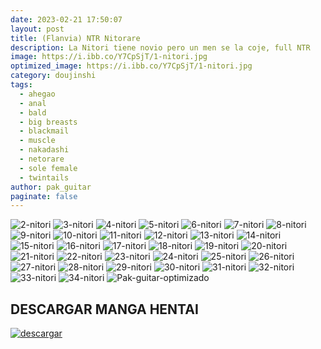 ```yaml
---
date: 2023-02-21 17:50:07
layout: post
title: (Flanvia) NTR Nitorare
description: La Nitori tiene novio pero un men se la coje, full NTR
image: https://i.ibb.co/Y7CpSjT/1-nitori.jpg
optimized_image: https://i.ibb.co/Y7CpSjT/1-nitori.jpg
category: doujinshi
tags:
  - ahegao
  - anal
  - bald
  - big breasts
  - blackmail
  - muscle
  - nakadashi
  - netorare
  - sole female
  - twintails
author: pak_guitar
paginate: false
---
```

<img src="https://i.ibb.co/0DLXcwH/2-nitori.jpg" alt="2-nitori" border="0">
<img src="https://i.ibb.co/8g0qQLW/3-nitori.jpg" alt="3-nitori" border="0">
<img src="https://i.ibb.co/wz863jq/4-nitori.jpg" alt="4-nitori" border="0">
<img src="https://i.ibb.co/6JV6R7h/5-nitori.jpg" alt="5-nitori" border="0">
<img src="https://i.ibb.co/VJbD0z2/6-nitori.jpg" alt="6-nitori" border="0">
<img src="https://i.ibb.co/B4RGgy1/7-nitori.jpg" alt="7-nitori" border="0">
<img src="https://i.ibb.co/RTHjsf7/8-nitori.jpg" alt="8-nitori" border="0">
<img src="https://i.ibb.co/47vm0MZ/9-nitori.jpg" alt="9-nitori" border="0">
<img src="https://i.ibb.co/qp7Vww6/10-nitori.jpg" alt="10-nitori" border="0">
<img src="https://i.ibb.co/Bfxq8v0/11-nitori.jpg" alt="11-nitori" border="0">
<img src="https://i.ibb.co/sPprbTb/12-nitori.jpg" alt="12-nitori" border="0">
<img src="https://i.ibb.co/Xj32pQD/13-nitori.jpg" alt="13-nitori" border="0">
<img src="https://i.ibb.co/svym2gF/14-nitori.jpg" alt="14-nitori" border="0">
<img src="https://i.ibb.co/hsnnSmB/15-nitori.jpg" alt="15-nitori" border="0">
<img src="https://i.ibb.co/1RwfcWB/16-nitori.jpg" alt="16-nitori" border="0">
<img src="https://i.ibb.co/z6CbzqL/17-nitori.jpg" alt="17-nitori" border="0">
<img src="https://i.ibb.co/PMntmzZ/18-nitori.jpg" alt="18-nitori" border="0">
<img src="https://i.ibb.co/fk0WSdt/19-nitori.jpg" alt="19-nitori" border="0">
<img src="https://i.ibb.co/ZGCs2pm/20-nitori.jpg" alt="20-nitori" border="0">
<img src="https://i.ibb.co/6FKLqrC/21-nitori.jpg" alt="21-nitori" border="0">
<img src="https://i.ibb.co/z2n2rW6/22-nitori.jpg" alt="22-nitori" border="0">
<img src="https://i.ibb.co/CPBVVYM/23-nitori.jpg" alt="23-nitori" border="0">
<img src="https://i.ibb.co/j4pgSnG/24-nitori.jpg" alt="24-nitori" border="0">
<img src="https://i.ibb.co/YtbY7rj/25-nitori.jpg" alt="25-nitori" border="0">
<img src="https://i.ibb.co/KbXTDLq/26-nitori.jpg" alt="26-nitori" border="0">
<img src="https://i.ibb.co/jwGdzNS/27-nitori.jpg" alt="27-nitori" border="0">
<img src="https://i.ibb.co/NT7njZD/28-nitori.jpg" alt="28-nitori" border="0">
<img src="https://i.ibb.co/GW4Tm2r/29-nitori.jpg" alt="29-nitori" border="0">
<img src="https://i.ibb.co/c6r64DW/30-nitori.jpg" alt="30-nitori" border="0">
<img src="https://i.ibb.co/k5N2xYQ/31-nitori.jpg" alt="31-nitori" border="0">
<img src="https://i.ibb.co/4SXCbg5/32-nitori.jpg" alt="32-nitori" border="0">
<img src="https://i.ibb.co/mNvgmfJ/33-nitori.jpg" alt="33-nitori" border="0">
<img src="https://i.ibb.co/D5TkDD1/34-nitori.jpg" alt="34-nitori" border="0">
<img src="https://i.ibb.co/S0rLFRC/Pak-guitar-optimizado.jpg" alt="Pak-guitar-optimizado" border="0">



## DESCARGAR MANGA HENTAI

<a href="https://exe.io/ntr-nitorare"><img src="https://i.ibb.co/ph6KsCR/descargar.png" alt="descargar"/></a>